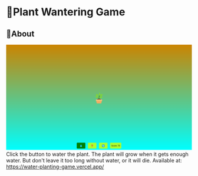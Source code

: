 # 🌱Plant Wantering Game
## 🌱About
![Plant Wantering Game](desktopscreenshot.png)
Click the button to water the plant. The plant will grow when it gets enough water. But don't leave it too long without water, or it will die.
Available at: https://water-planting-game.vercel.app/